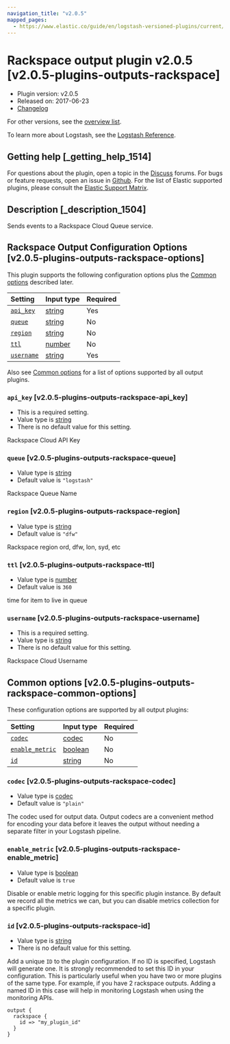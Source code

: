 ```yaml
---
navigation_title: "v2.0.5"
mapped_pages:
  - https://www.elastic.co/guide/en/logstash-versioned-plugins/current/v2.0.5-plugins-outputs-rackspace.html
---
```


# Rackspace output plugin v2.0.5 [v2.0.5-plugins-outputs-rackspace]

* Plugin version: v2.0.5
* Released on: 2017-06-23
* [Changelog](https://github.com/logstash-plugins/logstash-output-rackspace/blob/v2.0.5/CHANGELOG.md)

For other versions, see the [overview list](output-rackspace-index.md).

To learn more about Logstash, see the [Logstash Reference](https://www.elastic.co/guide/en/logstash/current/index.html).

## Getting help [_getting_help_1514]

For questions about the plugin, open a topic in the [Discuss](http://discuss.elastic.co) forums. For bugs or feature requests, open an issue in [Github](https://github.com/logstash-plugins/logstash-output-rackspace). For the list of Elastic supported plugins, please consult the [Elastic Support Matrix](https://www.elastic.co/support/matrix#matrix_logstash_plugins).

## Description [_description_1504]

Sends events to a Rackspace Cloud Queue service.

## Rackspace Output Configuration Options [v2.0.5-plugins-outputs-rackspace-options]

This plugin supports the following configuration options plus the [Common options](v2-0-5-plugins-outputs-rackspace.md#v2.0.5-plugins-outputs-rackspace-common-options) described later.

| Setting | Input type | Required |
| :- | :- | :- |
| [`api_key`](v2-0-5-plugins-outputs-rackspace.md#v2.0.5-plugins-outputs-rackspace-api_key) | [string](/lsr/value-types.md#string) | Yes |
| [`queue`](v2-0-5-plugins-outputs-rackspace.md#v2.0.5-plugins-outputs-rackspace-queue) | [string](/lsr/value-types.md#string) | No |
| [`region`](v2-0-5-plugins-outputs-rackspace.md#v2.0.5-plugins-outputs-rackspace-region) | [string](/lsr/value-types.md#string) | No |
| [`ttl`](v2-0-5-plugins-outputs-rackspace.md#v2.0.5-plugins-outputs-rackspace-ttl) | [number](/lsr/value-types.md#number) | No |
| [`username`](v2-0-5-plugins-outputs-rackspace.md#v2.0.5-plugins-outputs-rackspace-username) | [string](/lsr/value-types.md#string) | Yes |

Also see [Common options](v2-0-5-plugins-outputs-rackspace.md#v2.0.5-plugins-outputs-rackspace-common-options) for a list of options supported by all output plugins.

### `api_key` [v2.0.5-plugins-outputs-rackspace-api_key]

* This is a required setting.
* Value type is [string](/lsr/value-types.md#string)
* There is no default value for this setting.

Rackspace Cloud API Key

### `queue` [v2.0.5-plugins-outputs-rackspace-queue]

* Value type is [string](/lsr/value-types.md#string)
* Default value is `"logstash"`

Rackspace Queue Name

### `region` [v2.0.5-plugins-outputs-rackspace-region]

* Value type is [string](/lsr/value-types.md#string)
* Default value is `"dfw"`

Rackspace region ord, dfw, lon, syd, etc

### `ttl` [v2.0.5-plugins-outputs-rackspace-ttl]

* Value type is [number](/lsr/value-types.md#number)
* Default value is `360`

time for item to live in queue

### `username` [v2.0.5-plugins-outputs-rackspace-username]

* This is a required setting.
* Value type is [string](/lsr/value-types.md#string)
* There is no default value for this setting.

Rackspace Cloud Username

## Common options [v2.0.5-plugins-outputs-rackspace-common-options]

These configuration options are supported by all output plugins:

| Setting | Input type | Required |
| :- | :- | :- |
| [`codec`](v2-0-5-plugins-outputs-rackspace.md#v2.0.5-plugins-outputs-rackspace-codec) | [codec](/lsr/value-types.md#codec) | No |
| [`enable_metric`](v2-0-5-plugins-outputs-rackspace.md#v2.0.5-plugins-outputs-rackspace-enable_metric) | [boolean](/lsr/value-types.md#boolean) | No |
| [`id`](v2-0-5-plugins-outputs-rackspace.md#v2.0.5-plugins-outputs-rackspace-id) | [string](/lsr/value-types.md#string) | No |

### `codec` [v2.0.5-plugins-outputs-rackspace-codec]

* Value type is [codec](/lsr/value-types.md#codec)
* Default value is `"plain"`

The codec used for output data. Output codecs are a convenient method for encoding your data before it leaves the output without needing a separate filter in your Logstash pipeline.

### `enable_metric` [v2.0.5-plugins-outputs-rackspace-enable_metric]

* Value type is [boolean](/lsr/value-types.md#boolean)
* Default value is `true`

Disable or enable metric logging for this specific plugin instance. By default we record all the metrics we can, but you can disable metrics collection for a specific plugin.

### `id` [v2.0.5-plugins-outputs-rackspace-id]

* Value type is [string](/lsr/value-types.md#string)
* There is no default value for this setting.

Add a unique `ID` to the plugin configuration. If no ID is specified, Logstash will generate one. It is strongly recommended to set this ID in your configuration. This is particularly useful when you have two or more plugins of the same type. For example, if you have 2 rackspace outputs. Adding a named ID in this case will help in monitoring Logstash when using the monitoring APIs.

```
output {
  rackspace {
    id => "my_plugin_id"
  }
}
```
